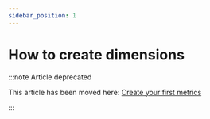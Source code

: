 ```yaml
---
sidebar_position: 1
---
```


# How to create dimensions

:::note Article deprecated

This article has been moved here: [Create your first metrics](../get-started/setup-lightdash/add-metrics.mdx)

:::
